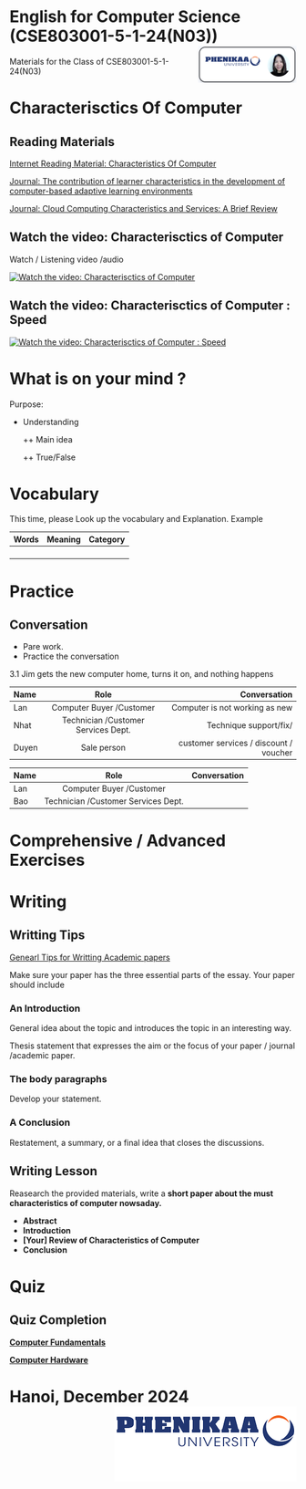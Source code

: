 # English for Computer Science (CSE803001-5-1-24(N03)) <img src='img/nglthu.png' align='right'> 


Materials for the Class of CSE803001-5-1-24(N03)

# Characterisctics Of Computer

## Reading Materials

[Internet Reading Material: Characteristics Of Computer](Characteristics/Reading_characteristics_computer.pdf)

[Journal: 
The contribution of learner characteristics in the development of computer-based adaptive learning environments](Characteristics/Characteristics/The_contribution_of_learner_characterist.pdf)

[Journal: Cloud Computing Characteristics and Services: A Brief Review](Characteristics/Characteristics/70-IJCSE-05826.pdf)



## Watch the video: Characterisctics of Computer
Watch / Listening video /audio

[![Watch the video: Characterisctics of Computer](https://nglthu.github.io/English_5_1_24/img/characteristics-of-computer.jpg)](https://www.youtube.com/watch?v=P88gULw8xzE)

## Watch the video: Characterisctics of Computer : Speed

[![Watch the video: Characterisctics of Computer : Speed](https://nglthu.github.io/English_5_1_24/img/characteristicsOfCom.png)](https://www.youtube.com/watch?v=puuW-8X0NTE)

# What is on your mind ?

Purpose:
  
+ Understanding
  
  ++ Main idea
  
  ++ True/False
  


# Vocabulary
 
  This time, please Look up the vocabulary and Explanation.
   Example

| Words            | Meaning | Category|
| :---------------- | :------: | ----: |
| |     |  |
|  |     |  |
|  |     |  |
| |     |  |

# Practice
## Conversation

+ Pare work. 
+ Practice the conversation


3.1 Jim gets the new
computer home, turns
it on, and nothing happens


| Name            | Role | Conversation|
| :---------------- | :------: | ----: |
| Lan| Computer Buyer /Customer    |  Computer is not working as new|
| Nhat |  Technician /Customer  Services Dept. | Technique support/fix/ |
| Duyen |  Sale person    | customer services / discount / voucher |

| Name            | Role | Conversation|
| :---------------- | :------: | ----: |
| Lan| Computer Buyer /Customer    |  |
| Bao |  Technician /Customer  Services Dept. |  |





# Comprehensive / Advanced Exercises

# Writing

## Writting Tips

[Genearl Tips for Writting Academic papers](Techniques/general-tips-for-writing-academic-papers.pdf)

Make sure your paper has the three essential parts of the essay. Your paper should
include

### An Introduction 

General idea about the topic and introduces the topic in an interesting way. 

Thesis statement that expresses the aim or the focus of your paper / journal /academic paper.

### The body paragraphs 

Develop your statement.

### A Conclusion 

Restatement, a summary, or a final idea that closes the discussions.



## Writing Lesson

Reasearch the provided materials, write a <b>short paper <b> about the must characteristics of computer nowsaday.

+ Abstract
+ Introduction
+ [Your] Review of Characteristics of Computer
+ Conclusion

# Quiz

## Quiz Completion
[Computer Fundamentals](https://codescracker.com/exam/showtest.php?subid=14)

[Computer Hardware](https://codescracker.com/exam/showtest.php?subid=20)

# Hanoi, December 2024 <img src='img/logo.png' align='right'> 
